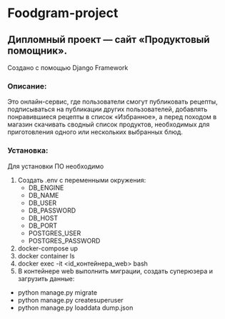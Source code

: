 # Foodgram-project
## Дипломный проект — сайт «Продуктовый помощник».

Создано с помощью Django Framework

### Описание:
Это онлайн-сервис, где пользователи смогут публиковать рецепты, подписываться на публикации других пользователей, добавлять понравившиеся рецепты в список «Избранное», а перед походом в магазин скачивать сводный список продуктов, необходимых для приготовления одного или нескольких выбранных блюд.

### Установка:
Для установки ПО необходимо 
1. Создать .env с переменными окружения:
    - DB_ENGINE
    - DB_NAME
    - DB_USER
    - DB_PASSWORD
    - DB_HOST
    - DB_PORT
    - POSTGRES_USER
    - POSTGRES_PASSWORD
2. docker-compose up
3. docker container ls 
4. docker exec -it <id_контейнера_web> bash
5. В контейнере web выполнить миграции, создать суперюзера и загрузить данные:
- python manage.py migrate
- python manage.py createsuperuser
- python manage.py loaddata dump.json
